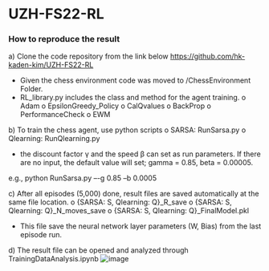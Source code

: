 # UZH-FS22-RL

### How to reproduce the result

a)	Clone the code repository from the link below
https://github.com/hk-kaden-kim/UZH-FS22-RL

-	Given the chess environment code was moved to /ChessEnvironment Folder.
-	RL_library.py includes the class and method for the agent training.
o	Adam
o	EpsilonGreedy_Policy
o	CalQvalues
o	BackProp
o	PerformanceCheck
o	EWM

b)	To train the chess agent, use python scripts
o	SARSA: RunSarsa.py
o	Qlearning: RunQlearning.py

* the discount factor γ and the speed β can set as run parameters. If there are no input, the default value will set; gamma = 0.85, beta = 0.00005.

e.g., python RunSarsa.py –-g 0.85 –b 0.0005

c)	After all episodes (5,000) done, result files are saved automatically at the same file location.
o	{SARSA: S, Qlearning: Q}_R_save
o	{SARSA: S, Qlearning: Q}_N_moves_save
o	{SARSA: S, Qlearning: Q}_FinalModel.pkl
-	This file save the neural network layer parameters (W, Bias) from the last episode run.

d)	The result file can be opened and analyzed through TrainingDataAnalysis.ipynb
![image](https://user-images.githubusercontent.com/91096475/161133145-4082dabc-734e-49bd-b8d3-cc6b92a8233b.png)
